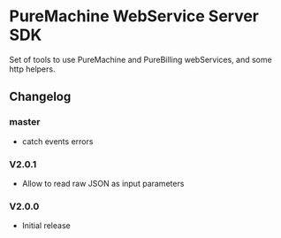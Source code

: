 # PureMachine WebService Server SDK

Set of tools to use PureMachine and PureBilling webServices, and some http helpers.

## Changelog

### master

- catch events errors

### V2.0.1

- Allow to read raw JSON as input parameters

### V2.0.0

- Initial release
